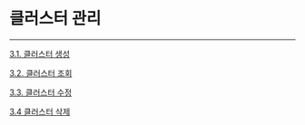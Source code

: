 # 클러스터 관리

---



[3.1. 클러스터 생성](/cluster/create.md)

[3.2. 클러스터 조회](/cluster/fetch.md)

[3.3. 클러스터 수정](/cluster/update.md)

[3.4 클러스터 삭제](/cluster/remove.md)



